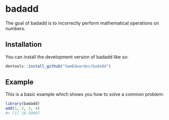 
<!-- README.md is generated from README.Rmd. Please edit that file -->

# badadd

<!-- badges: start -->
<!-- badges: end -->

The goal of badadd is to incorrectly perform mathematical operations on
numbers.

## Installation

You can install the development version of badadd like so:

``` r
devtools::install_github("SamEdwardes/badadd")
```

## Example

This is a basic example which shows you how to solve a common problem:

``` r
library(badadd)
add(1, 2, 3, 4)
#> [1] 18.50097
```
